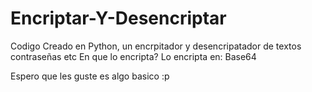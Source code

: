 # Encriptar-Y-Desencriptar

Codigo Creado en Python, un encrpitador y desencripatador de textos contraseñas etc 
En que lo encripta?
Lo encripta en: Base64

Espero que les guste es algo basico :p

